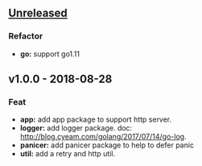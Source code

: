 <a name="unreleased"></a>
## [Unreleased]

### Refactor
- **go:** support go1.11


<a name="v1.0.0"></a>
## v1.0.0 - 2018-08-28
### Feat
- **app:** add app package to support http server.
- **logger:** add logger package. doc: http://blog.cyeam.com/golang/2017/07/14/go-log.
- **panicer:** add panicer package to help to defer panic
- **util:** add a retry and http util.


[Unreleased]: https://github.com/mnhkahn/gogogo/compare/v1.0.0...HEAD
